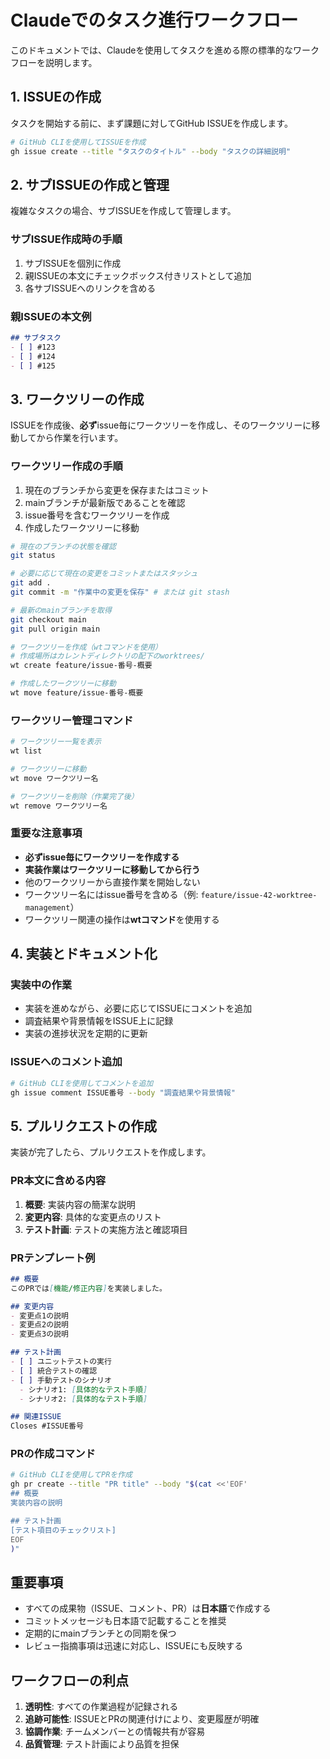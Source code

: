 # Claudeでのタスク進行ワークフロー

このドキュメントでは、Claudeを使用してタスクを進める際の標準的なワークフローを説明します。

## 1. ISSUEの作成

タスクを開始する前に、まず課題に対してGitHub ISSUEを作成します。

```bash
# GitHub CLIを使用してISSUEを作成
gh issue create --title "タスクのタイトル" --body "タスクの詳細説明"
```

## 2. サブISSUEの作成と管理

複雑なタスクの場合、サブISSUEを作成して管理します。

### サブISSUE作成時の手順
1. サブISSUEを個別に作成
2. 親ISSUEの本文にチェックボックス付きリストとして追加
3. 各サブISSUEへのリンクを含める

### 親ISSUEの本文例
```markdown
## サブタスク
- [ ] #123
- [ ] #124
- [ ] #125
```

## 3. ワークツリーの作成

ISSUEを作成後、**必ず**issue毎にワークツリーを作成し、そのワークツリーに移動してから作業を行います。

### ワークツリー作成の手順

1. 現在のブランチから変更を保存またはコミット
2. mainブランチが最新版であることを確認
3. issue番号を含むワークツリーを作成
4. 作成したワークツリーに移動

```bash
# 現在のブランチの状態を確認
git status

# 必要に応じて現在の変更をコミットまたはスタッシュ
git add .
git commit -m "作業中の変更を保存" # または git stash

# 最新のmainブランチを取得
git checkout main
git pull origin main

# ワークツリーを作成（wtコマンドを使用）
# 作成場所はカレントディレクトリの配下のworktrees/
wt create feature/issue-番号-概要

# 作成したワークツリーに移動
wt move feature/issue-番号-概要
```

### ワークツリー管理コマンド

```bash
# ワークツリー一覧を表示
wt list

# ワークツリーに移動
wt move ワークツリー名

# ワークツリーを削除（作業完了後）
wt remove ワークツリー名
```

### 重要な注意事項

- **必ずissue毎にワークツリーを作成する**
- **実装作業はワークツリーに移動してから行う**
- 他のワークツリーから直接作業を開始しない
- ワークツリー名にはissue番号を含める（例: `feature/issue-42-worktree-management`）
- ワークツリー関連の操作は**wtコマンド**を使用する

## 4. 実装とドキュメント化

### 実装中の作業
- 実装を進めながら、必要に応じてISSUEにコメントを追加
- 調査結果や背景情報をISSUE上に記録
- 実装の進捗状況を定期的に更新

### ISSUEへのコメント追加
```bash
# GitHub CLIを使用してコメントを追加
gh issue comment ISSUE番号 --body "調査結果や背景情報"
```

## 5. プルリクエストの作成

実装が完了したら、プルリクエストを作成します。

### PR本文に含める内容
1. **概要**: 実装内容の簡潔な説明
2. **変更内容**: 具体的な変更点のリスト
3. **テスト計画**: テストの実施方法と確認項目

### PRテンプレート例
```markdown
## 概要
このPRでは[機能/修正内容]を実装しました。

## 変更内容
- 変更点1の説明
- 変更点2の説明
- 変更点3の説明

## テスト計画
- [ ] ユニットテストの実行
- [ ] 統合テストの確認
- [ ] 手動テストのシナリオ
  - シナリオ1: [具体的なテスト手順]
  - シナリオ2: [具体的なテスト手順]

## 関連ISSUE
Closes #ISSUE番号
```

### PRの作成コマンド
```bash
# GitHub CLIを使用してPRを作成
gh pr create --title "PR title" --body "$(cat <<'EOF'
## 概要
実装内容の説明

## テスト計画
[テスト項目のチェックリスト]
EOF
)"
```

## 重要事項

- すべての成果物（ISSUE、コメント、PR）は**日本語**で作成する
- コミットメッセージも日本語で記載することを推奨
- 定期的にmainブランチとの同期を保つ
- レビュー指摘事項は迅速に対応し、ISSUEにも反映する

## ワークフローの利点

1. **透明性**: すべての作業過程が記録される
2. **追跡可能性**: ISSUEとPRの関連付けにより、変更履歴が明確
3. **協調作業**: チームメンバーとの情報共有が容易
4. **品質管理**: テスト計画により品質を担保